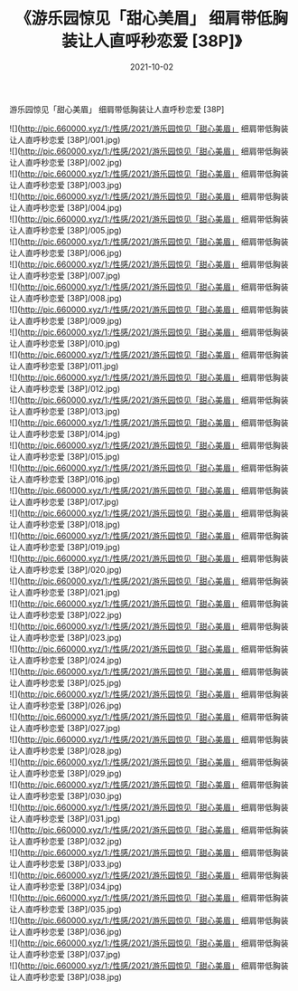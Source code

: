 ﻿---
layout: post
title:  《游乐园惊见「甜心美眉」 细肩带低胸装让人直呼秒恋爱 [38P]》
date:   2021-10-02
img: http://pic.660000.xyz/1:/性感/2021/游乐园惊见「甜心美眉」 细肩带低胸装让人直呼秒恋爱 [38P]/000.jpg
categories: [美女, 清纯, 唯美]
---

游乐园惊见「甜心美眉」 细肩带低胸装让人直呼秒恋爱 [38P]

  ![](http://pic.660000.xyz/1:/性感/2021/游乐园惊见「甜心美眉」 细肩带低胸装让人直呼秒恋爱 [38P]/001.jpg) <br> ![](http://pic.660000.xyz/1:/性感/2021/游乐园惊见「甜心美眉」 细肩带低胸装让人直呼秒恋爱 [38P]/002.jpg) <br> ![](http://pic.660000.xyz/1:/性感/2021/游乐园惊见「甜心美眉」 细肩带低胸装让人直呼秒恋爱 [38P]/003.jpg) <br> ![](http://pic.660000.xyz/1:/性感/2021/游乐园惊见「甜心美眉」 细肩带低胸装让人直呼秒恋爱 [38P]/004.jpg) <br> ![](http://pic.660000.xyz/1:/性感/2021/游乐园惊见「甜心美眉」 细肩带低胸装让人直呼秒恋爱 [38P]/005.jpg) <br> ![](http://pic.660000.xyz/1:/性感/2021/游乐园惊见「甜心美眉」 细肩带低胸装让人直呼秒恋爱 [38P]/006.jpg) <br> ![](http://pic.660000.xyz/1:/性感/2021/游乐园惊见「甜心美眉」 细肩带低胸装让人直呼秒恋爱 [38P]/007.jpg) <br> ![](http://pic.660000.xyz/1:/性感/2021/游乐园惊见「甜心美眉」 细肩带低胸装让人直呼秒恋爱 [38P]/008.jpg) <br> ![](http://pic.660000.xyz/1:/性感/2021/游乐园惊见「甜心美眉」 细肩带低胸装让人直呼秒恋爱 [38P]/009.jpg) <br> ![](http://pic.660000.xyz/1:/性感/2021/游乐园惊见「甜心美眉」 细肩带低胸装让人直呼秒恋爱 [38P]/010.jpg) <br> ![](http://pic.660000.xyz/1:/性感/2021/游乐园惊见「甜心美眉」 细肩带低胸装让人直呼秒恋爱 [38P]/011.jpg) <br> ![](http://pic.660000.xyz/1:/性感/2021/游乐园惊见「甜心美眉」 细肩带低胸装让人直呼秒恋爱 [38P]/012.jpg) <br> ![](http://pic.660000.xyz/1:/性感/2021/游乐园惊见「甜心美眉」 细肩带低胸装让人直呼秒恋爱 [38P]/013.jpg) <br> ![](http://pic.660000.xyz/1:/性感/2021/游乐园惊见「甜心美眉」 细肩带低胸装让人直呼秒恋爱 [38P]/014.jpg) <br> ![](http://pic.660000.xyz/1:/性感/2021/游乐园惊见「甜心美眉」 细肩带低胸装让人直呼秒恋爱 [38P]/015.jpg) <br> ![](http://pic.660000.xyz/1:/性感/2021/游乐园惊见「甜心美眉」 细肩带低胸装让人直呼秒恋爱 [38P]/016.jpg) <br> ![](http://pic.660000.xyz/1:/性感/2021/游乐园惊见「甜心美眉」 细肩带低胸装让人直呼秒恋爱 [38P]/017.jpg) <br> ![](http://pic.660000.xyz/1:/性感/2021/游乐园惊见「甜心美眉」 细肩带低胸装让人直呼秒恋爱 [38P]/018.jpg) <br> ![](http://pic.660000.xyz/1:/性感/2021/游乐园惊见「甜心美眉」 细肩带低胸装让人直呼秒恋爱 [38P]/019.jpg) <br> ![](http://pic.660000.xyz/1:/性感/2021/游乐园惊见「甜心美眉」 细肩带低胸装让人直呼秒恋爱 [38P]/020.jpg) <br> ![](http://pic.660000.xyz/1:/性感/2021/游乐园惊见「甜心美眉」 细肩带低胸装让人直呼秒恋爱 [38P]/021.jpg) <br> ![](http://pic.660000.xyz/1:/性感/2021/游乐园惊见「甜心美眉」 细肩带低胸装让人直呼秒恋爱 [38P]/022.jpg) <br> ![](http://pic.660000.xyz/1:/性感/2021/游乐园惊见「甜心美眉」 细肩带低胸装让人直呼秒恋爱 [38P]/023.jpg) <br> ![](http://pic.660000.xyz/1:/性感/2021/游乐园惊见「甜心美眉」 细肩带低胸装让人直呼秒恋爱 [38P]/024.jpg) <br> ![](http://pic.660000.xyz/1:/性感/2021/游乐园惊见「甜心美眉」 细肩带低胸装让人直呼秒恋爱 [38P]/025.jpg) <br> ![](http://pic.660000.xyz/1:/性感/2021/游乐园惊见「甜心美眉」 细肩带低胸装让人直呼秒恋爱 [38P]/026.jpg) <br> ![](http://pic.660000.xyz/1:/性感/2021/游乐园惊见「甜心美眉」 细肩带低胸装让人直呼秒恋爱 [38P]/027.jpg) <br> ![](http://pic.660000.xyz/1:/性感/2021/游乐园惊见「甜心美眉」 细肩带低胸装让人直呼秒恋爱 [38P]/028.jpg) <br> ![](http://pic.660000.xyz/1:/性感/2021/游乐园惊见「甜心美眉」 细肩带低胸装让人直呼秒恋爱 [38P]/029.jpg) <br> ![](http://pic.660000.xyz/1:/性感/2021/游乐园惊见「甜心美眉」 细肩带低胸装让人直呼秒恋爱 [38P]/030.jpg) <br> ![](http://pic.660000.xyz/1:/性感/2021/游乐园惊见「甜心美眉」 细肩带低胸装让人直呼秒恋爱 [38P]/031.jpg) <br> ![](http://pic.660000.xyz/1:/性感/2021/游乐园惊见「甜心美眉」 细肩带低胸装让人直呼秒恋爱 [38P]/032.jpg) <br> ![](http://pic.660000.xyz/1:/性感/2021/游乐园惊见「甜心美眉」 细肩带低胸装让人直呼秒恋爱 [38P]/033.jpg) <br> ![](http://pic.660000.xyz/1:/性感/2021/游乐园惊见「甜心美眉」 细肩带低胸装让人直呼秒恋爱 [38P]/034.jpg) <br> ![](http://pic.660000.xyz/1:/性感/2021/游乐园惊见「甜心美眉」 细肩带低胸装让人直呼秒恋爱 [38P]/035.jpg) <br> ![](http://pic.660000.xyz/1:/性感/2021/游乐园惊见「甜心美眉」 细肩带低胸装让人直呼秒恋爱 [38P]/036.jpg) <br> ![](http://pic.660000.xyz/1:/性感/2021/游乐园惊见「甜心美眉」 细肩带低胸装让人直呼秒恋爱 [38P]/037.jpg) <br> ![](http://pic.660000.xyz/1:/性感/2021/游乐园惊见「甜心美眉」 细肩带低胸装让人直呼秒恋爱 [38P]/038.jpg) <br>